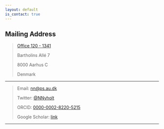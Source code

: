 ```yaml
---
layout: default
is_contact: true
---
```



## Mailing Address

> [Office 120 - 1341](https://www.au.dk/om/organisation/find-au/bygningskort?b=1341)
> 
> Bartholins Allé 7
>
> 8000 Aarhus C
>
> Denmark

---

> Email: [nn@ps.au.dk](mailto:nn@ps.au.dk)
>
> Twitter: [@NNyholt](https://twitter.com/NNyholt)
>
> ORCID: [0000-0002-8220-5215](https://orcid.org/0000-0002-8220-5215)
>
> Google Scholar: [link](https://scholar.google.dk/citations?user=l2z1iU4AAAAJ&hl=da)

---
